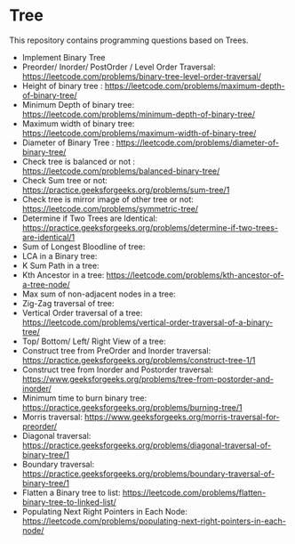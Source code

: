 # Tree
This repository contains programming questions based on Trees.
- Implement Binary Tree
- Preorder/ Inorder/ PostOrder / Level Order Traversal: https://leetcode.com/problems/binary-tree-level-order-traversal/
- Height of binary tree : https://leetcode.com/problems/maximum-depth-of-binary-tree/
- Minimum Depth of binary tree: https://leetcode.com/problems/minimum-depth-of-binary-tree/
- Maximum width of binary tree: https://leetcode.com/problems/maximum-width-of-binary-tree/
- Diameter of Binary Tree : https://leetcode.com/problems/diameter-of-binary-tree/
- Check tree is balanced or not : https://leetcode.com/problems/balanced-binary-tree/
- Check Sum tree or not: https://practice.geeksforgeeks.org/problems/sum-tree/1
- Check tree is mirror image of other tree or not: https://leetcode.com/problems/symmetric-tree/
- Determine if Two Trees are Identical: https://practice.geeksforgeeks.org/problems/determine-if-two-trees-are-identical/1
- Sum of Longest Bloodline of tree: 
- LCA in a Binary tree: 
- K Sum Path in a tree:  
- Kth Ancestor in a tree: https://leetcode.com/problems/kth-ancestor-of-a-tree-node/
- Max sum of non-adjacent nodes in a tree: 
- Zig-Zag traversal of tree: 
- Vertical Order traversal of a tree: https://leetcode.com/problems/vertical-order-traversal-of-a-binary-tree/
- Top/ Bottom/ Left/ Right View of a tree: 
- Construct tree from PreOrder and Inorder traversal: https://practice.geeksforgeeks.org/problems/construct-tree-1/1 
- Construct tree from Inorder and Postorder traversal: https://www.geeksforgeeks.org/problems/tree-from-postorder-and-inorder/
- Minimum time to burn binary tree: https://practice.geeksforgeeks.org/problems/burning-tree/1
- Morris traversal: https://www.geeksforgeeks.org/morris-traversal-for-preorder/
- Diagonal traversal: https://practice.geeksforgeeks.org/problems/diagonal-traversal-of-binary-tree/1 
- Boundary traversal: https://practice.geeksforgeeks.org/problems/boundary-traversal-of-binary-tree/1 
- Flatten a Binary tree to list: https://leetcode.com/problems/flatten-binary-tree-to-linked-list/ 
- Populating Next Right Pointers in Each Node: https://leetcode.com/problems/populating-next-right-pointers-in-each-node/
